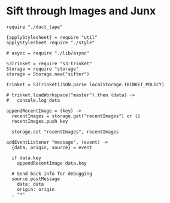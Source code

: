 Sift through Images and Junx
============================

    require "./duct_tape"

    {applyStylesheet} = require "util"
    applyStylesheet require "./style"

    # async = require "./lib/async"

    S3Trinket = require "s3-trinket"
    Storage = require "storage"
    storage = Storage.new("sifter")

    trinket = S3Trinket(JSON.parse localStorage.TRINKET_POLICY)

    # trinket.loadWorkspace("master").then (data) ->
    #   console.log data

    appendRecentImage = (key) ->
      recentImages = storage.get("recentImages") or []
      recentImages.push key

      storage.set "recentImages", recentImages

    addEventListener "message", (event) ->
      {data, origin, source} = event

      if data.key
        appendRecentImage data.key

      # Send back info for debugging
      source.postMessage
        data: data
        origin: origin
      , "*"
